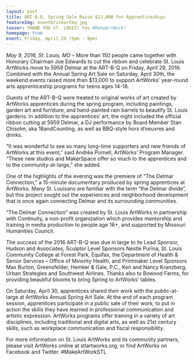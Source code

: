 ```yaml
---
layout: post
title: ART-B-Q, Spring Sale Raise $13,000 for Apprenticeships
featureImg: eventbriteartbq.jpg
teaser: THANK YOU ST. LOUIS! You #MakeArtWork!
homepage: true
event: Friday, April 29 (5pm - 9pm)
---
```


<i>May 9, 2016, St. Louis, MO</i> – More than 150 people came together with Honorary Chairman Joe Edwards to cut the ribbon and celebrate St. Louis ArtWorks move to 5959 Delmar at the ART-B-Q on Friday, April 29, 2016. Combined with the Annual Spring Art Sale on Saturday, April 30th, the weekend events raised more than $13,000 to support ArtWorks’ year-round arts apprenticeship programs for teens ages 14-18.

Guests of the ART-B-Q were treated to original works of art created by ArtWorks apprentices during the spring program, including paintings, garden art and furniture, and hand-painted rain barrels to beautify St. Louis gardens. In addition to the apprentices’ art, the night included the official ribbon cutting at 5959 Delmar, a DJ performance by Board Member Stan Chisolm, aka 18andCounting, as well as BBQ-style hors d’oeuvres and drinks.

“It was wonderful to see so many long-time supporters and new friends of ArtWorks at this event,” said Andréa Purnell, ArtWorks’ Program Manager.  “These new studios and MakerSpace offer so much to the apprentices and to the community-at-large,” she added.

One of the highlights of the evening was the premiere of “The Delmar Connection,” a 15-minute documentary produced by spring apprentices at ArtWorks. Many St. Louisans are familiar with the term “the Delmar divide”, but this project sought out the experiences and neighborhood development that is once again connecting Delmar and its surrounding communities.  

“The Delmar Connection” was created by St. Louis ArtWorks in partnership with Continuity, a non-profit organization which provides mentorship and training in media production to people age 18+, and supported by Missouri Humanities Council.

The success of the 2016 ART-B-Q was due in large to its Lead Sponsor, Hudson and Associates, Sculptor Level Sponsors Nestle Purina, St. Louis Community College at Forest Park, Equifax, the Department of Health & Senior Services – Office of Minority Health, and Printmaker Level Sponsors Max Burton, Greensfelder, Hemker & Gale, P.C., Ken and Nancy Kranzberg, Urban Strategies and Southwest Airlines. Thanks also to Bowood Farms, for providing beautiful blooms to bring Spring to ArtWorks’ tables.

On Saturday, April 30, apprentices shared their work with the public-at-large at ArtWorks Annual Spring Art Sale. At the end of each program session, apprentices participate in a public sale of their work, to put in action the skills they have learned in professional communication and artistic expression. ArtWorks programs offer training in a variety of art disciplines, including traditional and digital arts, as well as 21st century skills, such as workplace communication and fiscal responsibility. 

For more information on St. Louis ArtWorks and its community partners, please visit ArtWorks online at stlartworks.org, or find ArtWorks on Facebook and Twitter. #MakeArtWorkSTL

###
